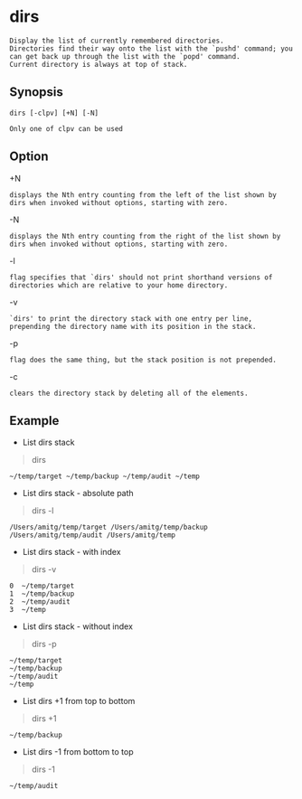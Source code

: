# dirs

    Display the list of currently remembered directories. 
    Directories find their way onto the list with the `pushd' command; you can get back up through the list with the `popd' command.
    Current directory is always at top of stack.

## Synopsis

`dirs [-clpv] [+N] [-N]`

    Only one of clpv can be used

## Option

+N

    displays the Nth entry counting from the left of the list shown by dirs when invoked without options, starting with zero.
-N

    displays the Nth entry counting from the right of the list shown by dirs when invoked without options, starting with zero.
-l

    flag specifies that `dirs' should not print shorthand versions of directories which are relative to your home directory.
-v

    `dirs' to print the directory stack with one entry per line, prepending the directory name with its position in the stack.
-p

    flag does the same thing, but the stack position is not prepended.
-c

    clears the directory stack by deleting all of the elements.

## Example

* List dirs stack

> dirs

    ~/temp/target ~/temp/backup ~/temp/audit ~/temp

* List dirs stack - absolute path

> dirs -l

    /Users/amitg/temp/target /Users/amitg/temp/backup /Users/amitg/temp/audit /Users/amitg/temp

* List dirs stack - with index

> dirs -v

    0  ~/temp/target
    1  ~/temp/backup
    2  ~/temp/audit
    3  ~/temp

* List dirs stack - without index

> dirs -p

    ~/temp/target
    ~/temp/backup
    ~/temp/audit
    ~/temp

* List dirs +1 from top to bottom

> dirs +1

    ~/temp/backup

* List dirs -1 from bottom to top

> dirs -1

    ~/temp/audit

